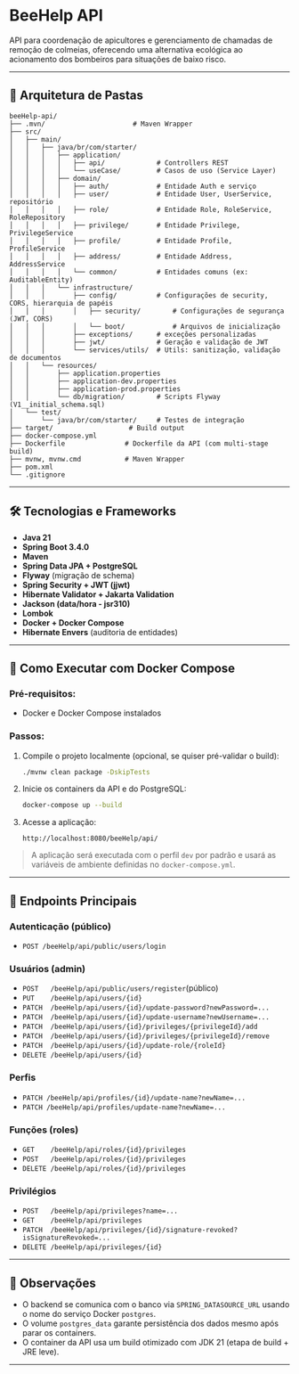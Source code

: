 # BeeHelp API

API para coordenação de apicultores e gerenciamento de chamadas de remoção de colmeias, oferecendo uma alternativa ecológica ao acionamento dos bombeiros para situações de baixo risco.

---

## 📁 Arquitetura de Pastas

```
beeHelp-api/
├── .mvn/                      # Maven Wrapper
├── src/
│   ├── main/
│   │   ├── java/br/com/starter/
│   │   │   ├── application/
│   │   │   │   ├── api/             # Controllers REST
│   │   │   │   └── useCase/         # Casos de uso (Service Layer)
│   │   │   ├── domain/
│   │   │   │   ├── auth/            # Entidade Auth e serviço
│   │   │   │   ├── user/            # Entidade User, UserService, repositório
│   │   │   │   ├── role/            # Entidade Role, RoleService, RoleRepository
│   │   │   │   ├── privilege/       # Entidade Privilege, PrivilegeService
│   │   │   │   ├── profile/         # Entidade Profile, ProfileService
│   │   │   │   ├── address/         # Entidade Address, AddressService
│   │   │   │   └── common/          # Entidades comuns (ex: AuditableEntity)
│   │   │   └── infrastructure/
│   │   │       ├── config/          # Configurações de security, CORS, hierarquia de papéis
│   │   │       │   ├── security/        # Configurações de segurança (JWT, CORS)
│   │   │       │   └── boot/            # Arquivos de inicialização
│   │   │       ├── exceptions/      # exceções personalizadas
│   │   │       ├── jwt/             # Geração e validação de JWT
│   │   │       └── services/utils/  # Utils: sanitização, validação de documentos
│   │   └── resources/
│   │       ├── application.properties
│   │       ├── application-dev.properties
│   │       ├── application-prod.properties
│   │       └── db/migration/        # Scripts Flyway (V1__initial_schema.sql)
│   └── test/
│       └── java/br/com/starter/     # Testes de integração
├── target/                   # Build output
├── docker-compose.yml
├── Dockerfile               # Dockerfile da API (com multi-stage build)
├── mvnw, mvnw.cmd           # Maven Wrapper
├── pom.xml
└── .gitignore
```

---

## 🛠 Tecnologias e Frameworks

- **Java 21**
- **Spring Boot 3.4.0**
- **Maven**
- **Spring Data JPA + PostgreSQL**
- **Flyway** (migração de schema)
- **Spring Security + JWT (jjwt)**
- **Hibernate Validator + Jakarta Validation**
- **Jackson (data/hora - jsr310)**
- **Lombok**
- **Docker + Docker Compose**
- **Hibernate Envers** (auditoria de entidades)
---

## 🚀 Como Executar com Docker Compose

### Pré-requisitos:
- Docker e Docker Compose instalados

### Passos:

1. Compile o projeto localmente (opcional, se quiser pré-validar o build):
   ```bash
   ./mvnw clean package -DskipTests
   ```

2. Inicie os containers da API e do PostgreSQL:
   ```bash
   docker-compose up --build
   ```

3. Acesse a aplicação:
   ```
   http://localhost:8080/beeHelp/api/
   ```

> A aplicação será executada com o perfil `dev` por padrão e usará as variáveis de ambiente definidas no `docker-compose.yml`.

---

## 🔗 Endpoints Principais

### Autenticação (público)
- `POST /beeHelp/api/public/users/login`  

### Usuários (admin)
- `POST   /beeHelp/api/public/users/register`(público)
- `PUT    /beeHelp/api/users/{id}`  
- `PATCH  /beeHelp/api/users/{id}/update-password?newPassword=...`  
- `PATCH  /beeHelp/api/users/{id}/update-username?newUsername=...`  
- `PATCH  /beeHelp/api/users/{id}/privileges/{privilegeId}/add`  
- `PATCH  /beeHelp/api/users/{id}/privileges/{privilegeId}/remove`  
- `PATCH  /beeHelp/api/users/{id}/update-role/{roleId}`  
- `DELETE /beeHelp/api/users/{id}`  

### Perfis
- `PATCH /beeHelp/api/profiles/{id}/update-name?newName=...`  
- `PATCH /beeHelp/api/profiles/update-name?newName=...`  

### Funções (roles)
- `GET    /beeHelp/api/roles/{id}/privileges`  
- `POST   /beeHelp/api/roles/{id}/privileges`  
- `DELETE /beeHelp/api/roles/{id}/privileges`  

### Privilégios
- `POST   /beeHelp/api/privileges?name=...`  
- `GET    /beeHelp/api/privileges`  
- `PATCH  /beeHelp/api/privileges/{id}/signature-revoked?isSignatureRevoked=...`  
- `DELETE /beeHelp/api/privileges/{id}`  

---

## 📌 Observações

- O backend se comunica com o banco via `SPRING_DATASOURCE_URL` usando o nome do serviço Docker `postgres`.
- O volume `postgres_data` garante persistência dos dados mesmo após parar os containers.
- O container da API usa um build otimizado com JDK 21 (etapa de build + JRE leve).

---

